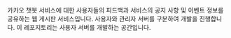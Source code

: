 카카오 챗봇 서비스에 대한 사용자들의 피드백과 서비스의 공지 사항 및 이벤트 정보를 공유하는 웹 게시판 서비스입니다. 
사용자와 관리자 서버를 구분하여 개발을 진행합니다. 
이 레포지토리는 사용자 서버를 개발하는 공간입니다.

